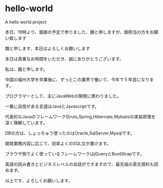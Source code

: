 # hello-world
A hello world project

本日、19時より、面接の予定で参りました、魏と申しますが、御担当の方をお願い致します


魏と申します、本日はよろしくお願いします


本日は貴重なお時間をいただき、誠にありがとうございます。

私は、魏と申します。

中国の福州大学を卒業後に、ずっとこの業界で働いて、今年で５年目になります。

プログラマーとして、主にJavaWebの開発に携わりました。

一番に自信がある言語はJavaとJavascriptです。

代表的なJavaのフレームワークStruts,Spring,Hibernate,Mybatisの実装原理を深く理解しています。

DBの方は、しょっちゅう使ったのはOracle,SqlServer,Mysqlです。

開発業務内容に応じて、効率よくのSQL文が書けます。

ブラウザ側でよく使っているフレームワークはjQueryとBootStrapです。

英語の読み書きとビジネスレベルの会話ができますので、最先端の英文資料も読めます。

以上です、よろしくお願いします。
